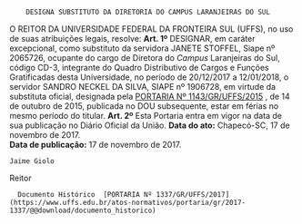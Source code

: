         DESIGNA SUBSTITUTO DA DIRETORIA DO CAMPUS LARANJEIRAS DO SUL  

 O REITOR DA UNIVERSIDADE FEDERAL DA FRONTEIRA SUL (UFFS), no uso de suas atribuições legais, resolve:   **Art. 1º** DESIGNAR, em caráter excepcional, como substituto da servidora JANETE STOFFEL, Siape nº 2065726, ocupante do cargo de Diretora do *Campus* Laranjeiras do Sul, código CD-3, integrante do Quadro Distributivo de Cargos e Funções Gratificadas desta Universidade, no período de 20/12/2017 a 12/01/2018, o servidor SANDRO NECKEL DA SILVA, SIAPE nº 1906728, em virtude da substituta oficial, designada pela [PORTARIA Nº 1143/GR/UFFS/2015](https://www.uffs.edu.br/../2015-1143)  , de 14 de outubro de 2015, publicada no DOU subsequente, estar em férias no mesmo período do titular.   **Art. 2º** Esta Portaria entra em vigor na data de sua publicação no Diário Oficial da União.      **Data do ato:** Chapecó-SC, 17 de novembro de 2017.   
 **Data de publicação:**  17 de novembro de 2017. 

    Jaime Giolo   
 Reitor 

      Documento Histórico  [PORTARIA Nº 1337/GR/UFFS/2017](https://www.uffs.edu.br/atos-normativos/portaria/gr/2017-1337/@@download/documento_historico)     
      